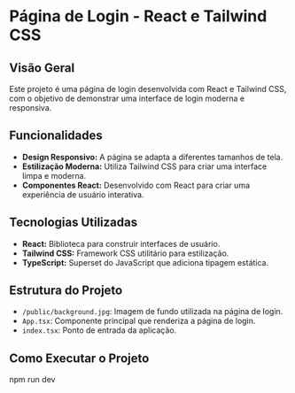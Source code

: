 # Página de Login - React e Tailwind CSS

## Visão Geral

Este projeto é uma página de login desenvolvida com React e Tailwind CSS, com o objetivo de demonstrar uma interface de login moderna e responsiva.

## Funcionalidades

- **Design Responsivo:** A página se adapta a diferentes tamanhos de tela.
- **Estilização Moderna:** Utiliza Tailwind CSS para criar uma interface limpa e moderna.
- **Componentes React:** Desenvolvido com React para criar uma experiência de usuário interativa.

## Tecnologias Utilizadas

- **React:** Biblioteca para construir interfaces de usuário.
- **Tailwind CSS:** Framework CSS utilitário para estilização.
- **TypeScript:** Superset do JavaScript que adiciona tipagem estática.

## Estrutura do Projeto

- `/public/background.jpg`: Imagem de fundo utilizada na página de login.
- `App.tsx`: Componente principal que renderiza a página de login.
- `index.tsx`: Ponto de entrada da aplicação.

## Como Executar o Projeto

npm run dev

